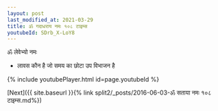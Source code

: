 ```yaml
---
layout: post
last_modified_at: 2021-03-29
title: ॐ गदाधराय नमः १०८ टाइम्स
youtubeId: SDrb_X-LoY8
---
```

 
 
 ॐ लेवेभ्यो नमः  
 
 -  लावस कौन है जो समय का छोटा उप विभाजन है 
 
  
 
  
 
 
 
 
 
 


{% include youtubePlayer.html id=page.youtubeId %}
 
[Next]({{ site.baseurl }}{% link  split2/_posts/2016-06-03-ॐ सताया नमः १०८ टाइम्स.md%})
 
